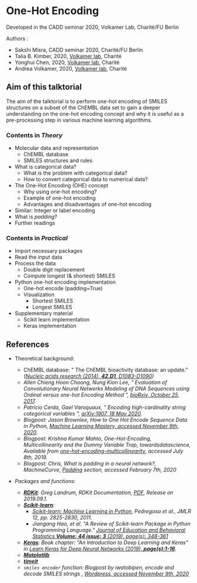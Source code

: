 # One-Hot Encoding

Developed in the CADD seminar 2020, Volkamer Lab, Charité/FU Berlin 

Authors :

- Sakshi Misra, CADD seminar 2020, Charité/FU Berlin
- Talia B. Kimber, 2020, [Volkamer lab](https://volkamerlab.org), Charité
- Yonghui Chen, 2020, [Volkamer lab](https://volkamerlab.org), Charité
- Andrea Volkamer, 2020, [Volkamer lab](https://volkamerlab.org), Charité


## Aim of this talktorial

The aim of the talktorial is to perform one-hot encoding of SMILES structures on a subset of the ChEMBL data set to gain a deeper understanding on the one-hot encoding concept and why it is useful as a pre-processing step in various machine learning algorithms.


### Contents in *Theory*

- Molecular data and representation
    - ChEMBL database
    - SMILES structures and rules
- What is categorical data?
     - What is the problem with categorical data?
     - How to convert categorical data to numerical data?
- The One-Hot Encoding (OHE) concept
     - Why using one-hot encoding?
     - Example of one-hot encoding
     - Advantages and disadvantages of one-hot encoding
- Similar: Integer or label encoding
- What is *padding*?
- Further readings


### Contents in *Practical*

- Import necessary packages
- Read the input data
- Process the data
     - Double digit replacement
     - Compute longest (& shortest) SMILES
- Python one-hot encoding implementation
     - One-hot encode (padding=True)
     - Visualization
          - Shortest SMILES
          - Longest SMILES 
- Supplementary material
   - Scikit learn implementation
   - Keras implementation


## References

- Theoretical background:
     - ChEMBL database: " The ChEMBL bioactivity database: an update." ([<i>Nucleic acids research<i> (2014), <b>42.D1</b>, D1083-D1090](https://doi.org/10.1093/nar/gkt1031))
     - Allen Chieng Hoon Choong, Nung Kion Lee, " *Evaluation of Convolutionary Neural Networks Modeling of DNA Sequences using Ordinal versus one-hot Encoding Method* ", [bioRxiv, October 25, 2017](https://doi.org/10.1101/186965).
     - Patricio Cerda, Gael Varoquaux, " *Encoding high-cardinality string categorical variables* ", [arXiv:1907, 18 May 2020](https://arxiv.org/pdf/1907.01860v5.pdf).
     - Blogpost: Jason Brownlee, *How to One Hot Encode Sequence Data in Python*, [Machine Learning Mastery, accessed November 9th, 2020](https://machinelearningmastery.com/how-to-one-hot-encode-sequence-data-in-python/).
     - Blogpost: Krishna Kumar Mahto, *One-Hot-Encoding, Multicollinearity and the Dummy Variable Trap*, towardsdatascience, Available from [one-hot-encoding-multicollinearity](https://towardsdatascience.com/one-hot-encoding-multicollinearity-and-the-dummy-variable-trap-b5840be3c41a/), accessed July 8th, 2019.
     - Blogpost: Chris, *What is padding in a neural network?*, MachineCurve, [Padding](https://www.machinecurve.com/index.php/2020/02/07/what-is-padding-in-a-neural-network/#:~:text=Padding%20avoids%20the%20loss%20of%20spatial%20dimensions,-Sometimes%2C%20however%2C%20you&text=You%20need%20the%20output%20images,in%20order%20to%20generate%20them.) section, accessed February 7th, 2020
     

- Packages and functions:
     - [**RDKit**](https://www.rdkit.org/docs/GettingStartedInPython.html): Greg Landrum,  *RDKit Documentation*, [PDF](https://buildmedia.readthedocs.org/media/pdf/rdkit/latest/rdkit.pdf), Release on 2019.09.1.
     - [**Scikit-learn**](https://scikit-learn.org/stable/): 
        - [Scikit-learn: Machine Learning in Python](https://jmlr.csail.mit.edu/papers/v12/pedregosa11a.html), Pedregosa *et al.*, JMLR 12, pp. 2825-2830, 2011.
        - Jiangang Hao, et al. "A Review of Scikit-learn Package in Python Programming Language." [*Journal of Education and Behavioral Statistics* **Volume: 44 issue: 3** (2019), page(s): 348-361](https://doi.org/10.3102/1076998619832248)
     - [**Keras**](https://keras.io/): Book chapter: "An Introduction to Deep Learning and Keras" in [*Learn Keras for Deep Neural Networks* (2019), **page(s):1-16**](https://doi.org/10.1007/978-1-4842-4240-7).
     - [**Matplotlib**](https://matplotlib.org/)
     - [**timeit**](https://docs.python.org/3/library/timeit.html)
     - `smiles encoder` function: Blogpost by iwatobipen, *encode and decode SMILES strings* , [Wordpress, accessed November 9th, 2020](https://iwatobipen.wordpress.com/2017/01/22/encode-and-decode-smiles-strings/)
